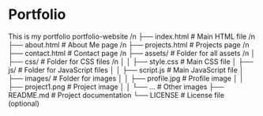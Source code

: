 # Portfolio
This is my portfolio
portfolio-website /n
├── index.html               # Main HTML file /n
├── about.html               # About Me page /n
├── projects.html            # Projects page /n
├── contact.html             # Contact page /n
├── assets/                  # Folder for all assets /n
│   ├── css/                 # Folder for CSS files /n
│   │   ├── style.css        # Main CSS file
│   ├── js/                  # Folder for JavaScript files
│   │   ├── script.js        # Main JavaScript file
│   ├── images/              # Folder for images
│   │   ├── profile.jpg      # Profile image
│   │   ├── project1.png     # Project image
│   │   └── ...              # Other images
├── README.md                # Project documentation
└── LICENSE                  # License file (optional)
